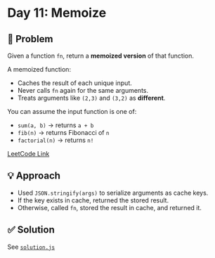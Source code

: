 # Day 11: Memoize

## 📝 Problem
Given a function `fn`, return a **memoized version** of that function.

A memoized function:
- Caches the result of each unique input.
- Never calls `fn` again for the same arguments.
- Treats arguments like `(2,3)` and `(3,2)` as **different**.

You can assume the input function is one of:
- `sum(a, b)` → returns `a + b`
- `fib(n)` → returns Fibonacci of `n`
- `factorial(n)` → returns `n!`

[LeetCode Link](https://leetcode.com/problems/memoize/)

## 💡 Approach
- Used `JSON.stringify(args)` to serialize arguments as cache keys.
- If the key exists in cache, returned the stored result.
- Otherwise, called `fn`, stored the result in cache, and returned it.

## ✅ Solution
See [`solution.js`](./solution.js)
